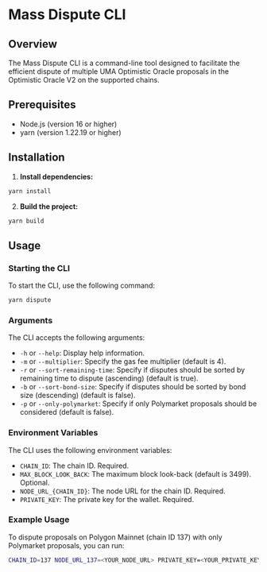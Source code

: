 # Mass Dispute CLI

## Overview

The Mass Dispute CLI is a command-line tool designed to facilitate the efficient dispute of multiple UMA Optimistic Oracle proposals in the Optimistic Oracle V2 on the supported chains.

## Prerequisites

- Node.js (version 16 or higher)
- yarn (version 1.22.19 or higher)

## Installation

1. **Install dependencies:**

```bash
yarn install
```

2. **Build the project:**

```bash
yarn build
```

## Usage

### Starting the CLI

To start the CLI, use the following command:

```bash
yarn dispute
```

### Arguments

The CLI accepts the following arguments:

- `-h` or `--help`: Display help information.
- `-m` or `--multiplier`: Specify the gas fee multiplier (default is 4).
- `-r` or `--sort-remaining-time`: Specify if disputes should be sorted by remaining time to dispute (ascending) (default is true).
- `-b` or `--sort-bond-size`: Specify if disputes should be sorted by bond size (descending) (default is false).
- `-p` or `--only-polymarket`: Specify if only Polymarket proposals should be considered (default is false).

### Environment Variables

The CLI uses the following environment variables:

- `CHAIN_ID`: The chain ID. Required.
- `MAX_BLOCK_LOOK_BACK`: The maximum block look-back (default is 3499). Optional.
- `NODE_URL_{CHAIN_ID}`: The node URL for the chain ID. Required.
- `PRIVATE_KEY`: The private key for the wallet. Required.

### Example Usage

To dispute proposals on Polygon Mainnet (chain ID 137) with only Polymarket proposals, you can run:

```bash
CHAIN_ID=137 NODE_URL_137=<YOUR_NODE_URL> PRIVATE_KEY=<YOUR_PRIVATE_KEY> yarn dispute -p
```
